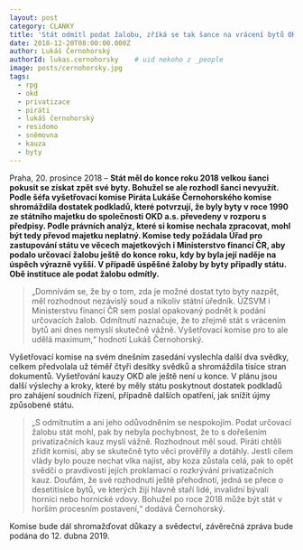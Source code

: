 ```yaml
---
layout: post
category: CLANKY
title: 'Stát odmítl podat žalobu, zříká se tak šance na vrácení bytů OKD, kritizuje šéf vyšetřovací komise Lukáš Černohorský'
date: 2018-12-20T08:00:00.000Z
author: Lukáš Černohorský
authorId: lukas.cernohorsky    # uid nekoho z _people
image: posts/cernohorsky.jpg
tags:
  - rpg
  - okd
  - privatizace
  - piráti
  - lukáš černohorský
  - residomo
  - sněmovna
  - kauza
  - byty
---
```

 
Praha, 20. prosince 2018 – **Stát měl do konce roku 2018 velkou šanci pokusit se získat zpět své byty. Bohužel se ale rozhodl šanci nevyužít. Podle šéfa vyšetřovací komise Piráta Lukáše Černohorského komise shromáždila dostatek podkladů, které potvrzují, že byly byty v roce 1990 ze státního majetku do společnosti OKD a.s. převedeny v rozporu s předpisy. Podle právních analýz, které si komise nechala zpracovat, mohl být tedy převod majetku neplatný. Komise tedy požádala Úřad pro zastupování státu ve věcech majetkových i Ministerstvo financí ČR, aby podalo určovací žalobu ještě do konce roku, kdy by byla její naděje na úspěch výrazně vyšší. V případě úspěšné žaloby by byty připadly státu. Obě instituce ale podat žalobu odmítly.**

> „Domnívám se, že by o tom, zda je možné dostat tyto byty nazpět, měl rozhodnout nezávislý soud a nikoliv státní úředník. ÚZSVM i Ministerstvu financí ČR sem poslal opakovaný podnět k podání určovacích žalob. Odmítnutí naznačuje, že to zřejmě stát s vrácením bytů ani dnes nemyslí skutečně vážně. Vyšetřovací komise pro to ale udělá maximum,“ hodnotí Lukáš Černohorský.

Vyšetřovací komise na svém dnešním zasedání vyslechla další dva svědky, celkem předvolala už téměř čtyři desítky svědků a shromáždila tisíce stran dokumentů. Vyšetřování kauzy OKD ale ještě není u konce. V plánu jsou další výslechy a kroky, které by měly státu poskytnout dostatek podkladů pro zahájení soudních řízení, případně dalších opatření, jak snížit újmy způsobené státu.

> „S odmítnutím a ani jeho odůvodněním se nespokojím. Podat určovací žalobu stát mohl, pak by nebyla pochybnost, že to s dořešením privatizačních kauz myslí vážně. Rozhodnout měl soud. Piráti chtěli zřídit komisi, aby se skutečně tyto věci prověřily a dotáhly. Jestli cílem vlády bylo pouze nechat vlka najíst, aby koza zůstala celá, pak to opět svědčí o pravdivosti jejích proklamací o rozkrývání privatizačních kauz. Doufám, že své rozhodnutí ještě přehodnotí, jedná se přece o desetitisíce bytů, ve kterých žijí hlavně staří lidé, invalidní bývalí horníci nebo hornické vdovy. Bohužel po roce 2018 může být stát v horším procesním postavení,“ dodává Černohorský.

Komise bude dál shromažďovat důkazy a svědectví, závěrečná zpráva bude podána do 12. dubna 2019.
